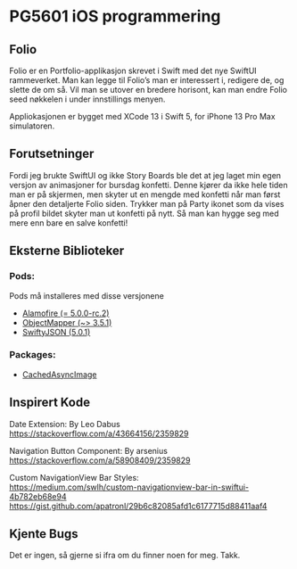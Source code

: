 # PG5601 iOS programmering
## Folio

Folio er en Portfolio-applikasjon skrevet i Swift med det nye SwiftUI rammeverket.
Man kan legge til Folio’s man er interessert i, redigere de, og slette de om så.
Vil man se utover en bredere horisont, kan man endre Folio seed nøkkelen i under innstillings menyen.

Appliokasjonen er bygget med XCode 13 i Swift 5, for iPhone 13 Pro Max simulatoren.

## Forutsetninger

Fordi jeg brukte SwiftUI og ikke Story Boards ble det at jeg laget min egen versjon av animasjoner for bursdag konfetti. Denne kjører da ikke hele tiden man er på skjermen, men skyter ut en mengde med konfetti når man først åpner den detaljerte Folio siden. Trykker man på Party ikonet som da vises på profil bildet skyter man ut konfetti på nytt. Så man kan hygge seg med mere enn bare en salve konfetti!

## Eksterne Biblioteker

### Pods:

Pods må installeres med disse versjonene

- [Alamofire (= 5.0.0-rc.2)](https://github.com/Alamofire/Alamofire)
- [ObjectMapper (~> 3.5.1)](https://github.com/tristanhimmelman/ObjectMapper)
- [SwiftyJSON (5.0.1)](https://github.com/SwiftyJSON/SwiftyJSON)

### Packages:
- [CachedAsyncImage](https://github.com/lorenzofiamingo/SwiftUI-CachedAsyncImage)

## Inspirert Kode

Date Extension: By Leo Dabus </br>
https://stackoverflow.com/a/43664156/2359829

Navigation Button Component: By arsenius </br>
https://stackoverflow.com/a/58908409/2359829

Custom NavigationView Bar Styles: </br>
https://medium.com/swlh/custom-navigationview-bar-in-swiftui-4b782eb68e94 </br>
https://gist.github.com/apatronl/29b6c82085afd1c6177715d88411aaf4

## Kjente Bugs
Det er ingen, så gjerne si ifra om du finner noen for meg. Takk.
